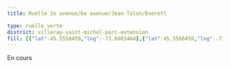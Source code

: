 ```yaml
---
title: Ruelle 2e avenue/6e avenue/Jean-Talon/Everett

type: ruelle_verte
district: villeray-saint-michel-parc-extension
fill: [{"lat":45.5558459,"lng":-73.6003464},{"lat":45.5566459,"lng":-73.6020738},{"lat":45.5563868,"lng":-73.6023313}]
---
```


En cours